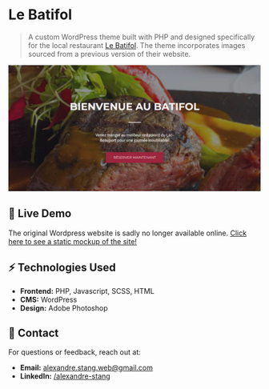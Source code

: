 # Le Batifol

> A custom WordPress theme built with PHP and designed specifically for the local
> restaurant [Le Batifol](https://www.lebatifol.com/fr/lac-beauport/accueil).
> The theme incorporates images sourced from a previous version of their website.

![Home page](/og-image.png)

## 🚀 Live Demo

The original Wordpress website is sadly no longer available
online. [Click here to see a static mockup of the site!](https://alexandrestang.github.io/batifol/)

## ⚡ Technologies Used

- **Frontend:** PHP, Javascript, SCSS, HTML
- **CMS:** WordPress
- **Design:** Adobe Photoshop

## 📩 Contact

For questions or feedback, reach out at:

- **Email:** alexandre.stang.web@gmail.com
- **LinkedIn:** [/alexandre-stang](https://www.linkedin.com/in/alexandre-stang-163208a7/)